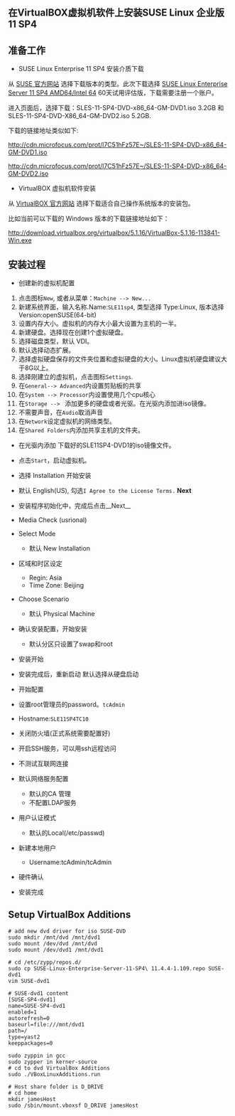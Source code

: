 ## 在VirtualBOX虚拟机软件上安装SUSE Linux 企业版 11 SP4

## 准备工作

- SUSE Linux Enterprise 11 SP4 安装介质下载

从 [SUSE 官方网站](https://www.suse.com/products/server/download/) 选择下载版本的类型。此次下载选择 [SUSE Linux Enterprise Server 11 SP4 AMD64/Intel 64](https://www.suse.com/eval/download/?build=l7C51hFz57E~&event_id=SGDGNTD18119&event_name=Eval%3A%20SLES%2011%20SP4%20AMD64%2FIntel64&icid=SGDGNTD18497&login_required=1) 60天试用评估版，下载需要注册一个账户。

进入页面后，选择下载：SLES-11-SP4-DVD-x86_64-GM-DVD1.iso 3.2GB 和 SLES-11-SP4-DVD-X86_64-GM-DVD2.iso 5.2GB.

下载的链接地址类似如下:

http://cdn.microfocus.com/prot/l7C51hFz57E~/SLES-11-SP4-DVD-x86_64-GM-DVD1.iso

http://cdn.microfocus.com/prot/l7C51hFz57E~/SLES-11-SP4-DVD-x86_64-GM-DVD2.iso

- VirtualBOX 虚拟机软件安装

从 [VirtualBOX 官方网站](https://www.virtualbox.org/wiki/Downloads) 选择下载适合自己操作系统版本的安装包。

比如当前可以下载的 Windows 版本的下载链接地址如下：

http://download.virtualbox.org/virtualbox/5.1.16/VirtualBox-5.1.16-113841-Win.exe

## 安装过程

- 创建新的虚拟机配置

1. 点击图标`New`, 或者从菜单：`Machine --> New...`
2. 新建系统界面，输入名称.Name:`SLE11sp4`, 类型选择 Type:Linux, 版本选择 Version:openSUSE(64-bit)
3. 设置内存大小。虚拟机的内存大小最大设置为主机的一半。
4. 新建硬盘。选择现在创建1个虚拟硬盘。
5. 选择磁盘类型，默认 VDI。
6. 默认选择动态扩展。
7. 选择虚拟硬盘保存的文件夹位置和虚拟硬盘的大小。Linux虚拟机硬盘建议大于8G以上。
8. 选择刚建立的虚拟机，点击图标`Settings`.
9. 在`General--> Advanced`内设置剪贴板的共享
10. 在`System --> Processor`内设置使用几个cpu核心
11. 在`Storage --> ` 添加更多的硬盘或者光驱。在光驱内添加进iso镜像。
12. 不需要声音，在`Audio`取消声音
13. 在`Network`设定虚拟机的网络类型。
14. 在`Shared Folders`内添加共享主机的文件夹。

- 在光驱内添加 下载好的SLE11SP4-DVD1的iso镜像文件。

- 点击`Start`，启动虚拟机。

- 选择 Installation 开始安装
- 默认 English(US), 勾选`I Agree to the License Terms.` __Next__
- 安装程序初始化中，完成后点击__Next__
- Media Check (usrional)
- Select Mode
  * 默认 New Installation
- 区域和时区设定
  * Regin:  Asia
  * Time Zone: Beijing
- Choose Scenario
  * 默认 Physical Machine
- 确认安装配置，开始安装
  * 默认分区只设置了swap和root
- 安装开始
- 安装完成后，重新启动
默认选择从硬盘启动
- 开始配置
- 设置root管理员的password。`tcAdmin`
- Hostname:`SLE11SP4TC10`
- 关闭防火墙(正式系统需要配置好)
- 开启SSH服务，可以用ssh远程访问
- 不测试互联网连接
- 默认网络服务配置
  * 默认的CA 管理
  * 不配置LDAP服务
- 用户认证模式
  * 默认的Local(/etc/passwd)
- 新建本地用户
  * Username:tcAdmin/tcAdmin
- 硬件确认
- 安装完成



## Setup VirtualBox Additions

```
# add new dvd driver for iso SUSE-DVD
sudo mkdir /mnt/dvd /mnt/dvd1
sudo mount /dev/dvd /mnt/dvd
sudo mount /dev/dvd1 /mnt/dvd1
```

```
# cd /etc/zypp/repos.d/
sudo cp SUSE-Linux-Enterprise-Server-11-SP4\ 11.4.4-1.109.repo SUSE-dvd1
vim SUSE-dvd1
```
```
# SUSE-dvd1 content
[SUSE-SP4-dvd1]
name=SUSE-SP4-dvd1
enabled=1
autorefresh=0
baseurl=file:///mnt/dvd1
path=/
type=yast2
keeppackages=0
```

```
sudo zyppin in gcc
sudo zypper in kerner-source
# cd to dvd VirtualBox Additions
sudo ./VBoxLinuxAdditions.run
```

```
# Host share folder is D_DRIVE
# cd home
mkdir jamesHost
sudo /sbin/mount.vboxsf D_DRIVE jamesHost
```
